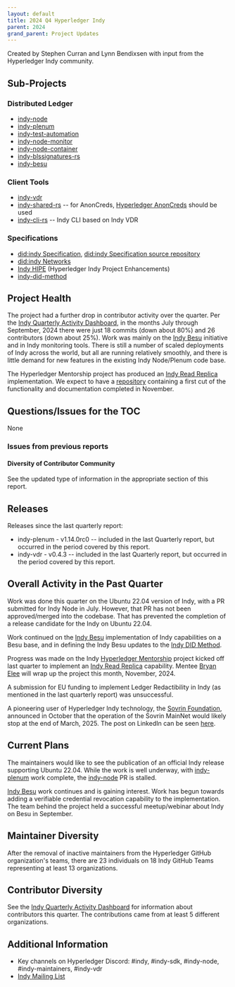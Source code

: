 ```yaml
---
layout: default
title: 2024 Q4 Hyperledger Indy
parent: 2024
grand_parent: Project Updates
---
```


Created by Stephen Curran and Lynn Bendixsen with input from the Hyperledger Indy community.

## Sub-Projects

### **Distributed Ledger**

- [indy-node]
- [indy-plenum]
- [indy-test-automation]
- [indy-node-monitor]
- [indy-node-container]
- [indy-blssignatures-rs]
- [indy-besu]

[indy-node]: https://github.com/hyperledger/indy-node
[indy-plenum]: https://github.com/hyperledger/indy-plenum
[indy-test-automation]: https://github.com/hyperledger/indy-test-automation
[indy-node-monitor]: https://github.com/hyperledger/indy-node-monitor
[indy-node-container]: https://github.com/hyperledger/indy-node-container
[indy-blssignatures-rs]: https://github.com/hyperledger/indy-blssignatures-rs
[indy-besu]: https://github.com/hyperledger/indy-besu

### **Client Tools**

- [indy-vdr]
- [indy-shared-rs] -- for AnonCreds, [Hyperledger AnonCreds] should be used
- [indy-cli-rs] -- Indy CLI based on Indy VDR

[indy-vdr]: https://github.com/hyperledger/indy-vdr
[indy-shared-rs]: https://github.com/hyperledger/indy-shared-rs
[indy-cli-rs]: https://github.com/hyperledger/indy-cli-rs
[Hyperledger AnonCreds]: https://github.com/hyperledger/anoncreds-rs

### **Specifications**

- [did:indy Specification], [did:indy Specification source repository]
- [did:indy Networks]
- [Indy HIPE] (Hyperledger Indy Project Enhancements)
- [indy-did-method]

[did:indy Specification]: https://hyperledger.github.io/indy-did-method/
[did:indy Specification source repository]: https://github.com/hyperledger/indy-did-method
[did:indy Networks]: https://github.com/hyperledger/indy-did-networks
[Indy HIPE]: https://github.com/hyperledger/indy-hipe
[indy-did-method]: https://github.com/hyperledger/indy-did-method

## Project Health

The project had a further drop in contributor activity over the quarter. Per the
[Indy Quarterly Activity Dashboard], in the months July through September, 2024
there were just 18 commits (down about 80%) and 26 contributors (down about
25%). Work was mainly on the [Indy Besu] initiative and in Indy monitoring
tools. There is still a number of scaled deployments of Indy across the world,
but all are running relatively smoothly, and there is little demand for new
features in the existing Indy Node/Plenum code base.

The Hyperledger Mentorship project has produced an [Indy Read Replica]
implementation. We expect to have a
[repository](https://github.com/rxbryan/indyread) containing a first cut of the
functionality and documentation completed in November.

[Indy Quarterly Activity Dashboard]: https://insights.lfx.linuxfoundation.org/foundation/lf-decentralized-trust/overview/github?project=indy&routedFrom=Github&bestPractice=false&dateFilters=Last%20Quarter&dateRange=2024-07-01%20to%202024-09-30&compare=PP&granularity=week&hideBots=true

## Questions/Issues for the TOC

None

### Issues from previous reports

#### **Diversity of Contributor Community**

See the updated type of information in the appropriate section of this report.

## Releases

Releases since the last quarterly report:

- indy-plenum - v1.14.0rc0 -- included in the last Quarterly report, but occurred in the period covered by this report.
- indy-vdr - v0.4.3 -- included in the last Quarterly report, but occurred in the period covered by this report.

## Overall Activity in the Past Quarter

Work was done this quarter on the Ubuntu 22.04 version of Indy, with a PR
submitted for Indy Node in July. However, that PR has not been approved/merged
into the codebase. That has prevented the completion of a release candidate for
the Indy on Ubuntu 22.04.

Work continued on the [Indy Besu] implementation of Indy capabilities on
a Besu base, and in defining the Indy Besu updates to the [Indy DID Method].

[Indy Besu]: https://github.com/hyperledger/indy-besu
[Indy DID Method]: https://github.com/hyperledger/indy-did-method

Progress was made on the Indy [Hyperledger Mentorship] project kicked off last
quarter to implement an [Indy Read Replica] capability. Mentee [Bryan Elee] will
wrap up the project this month, November, 2024.

[Hyperledger Mentorship]: https://wiki.hyperledger.org/display/INTERN/Hyperledger+Mentorship+Program
[Indy Read Replica]: https://wiki.hyperledger.org/display/INTERN/Project+Plan+-+Indy+Read+Replica+Implementation
[Bryan Elee]: https://github.com/rxbryan

A submission for EU funding to implement Ledger Redactibility in Indy (as
mentioned in the last quarterly report) was unsuccessful.

A pioneering user of Hyperledger Indy technology, the [Sovrin Foundation], announced in October that
the operation of the Sovrin MainNet would likely stop at the end of March, 2025. The post on LinkedIn
can be seen [here](https://www.linkedin.com/posts/sovrin-foundation_to-the-sovrin-community-after-seven-years-activity-7253082729443930112-069C).

[Sovrin Foundation]: https://sovrin.org

## Current Plans

The maintainers would like to see the publication of an official Indy release
supporting Ubuntu 22.04. While the work is well underway, with [indy-plenum] work
complete, the [indy-node] PR is stalled.

[Indy Besu] work continues and is gaining interest. Work has begun towards
adding a verifiable credential revocation capability to the implementation. The
team behind the project held a successful meetup/webinar about Indy on Besu in
September.

## Maintainer Diversity

After the removal of inactive maintainers from the Hyperledger GitHub
organization's teams, there are 23 individuals on 18 Indy GitHub Teams
representing at least 13 organizations.

## Contributor Diversity

See the [Indy Quarterly Activity Dashboard] for information about contributors
this quarter. The contributions came from at least 5 different
organizations.

## Additional Information

- Key channels on Hyperledger Discord: \#indy, \#indy-sdk,
\#indy-node, \#indy-maintainers, \#indy-vdr
- [Indy Mailing List](https://lists.hyperledger.org/g/indy)

